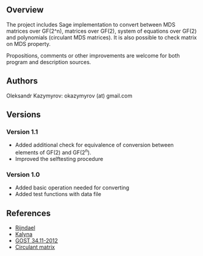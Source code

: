 ## Overview

The project includes Sage implementation to convert between MDS matrices over GF(2^n), matrices over  GF(2), system of equations over GF(2) and polynomials (circulant MDS matrices). It is also possible to check matrix on MDS property.

Propositions, comments or other improvements are welcome for both program and description sources.

## Authors

Oleksandr Kazymyrov: okazymyrov (at) gmail.com

## Versions

### Version 1.1

* Added additional check for equivalence of conversion between elements of GF(2) and GF(2<sup>n</sup>).
* Improved the selftesting procedure

### Version 1.0

* Added basic operation needed for converting
* Added test functions with data file

## References

* [Rijndael](http://csrc.nist.gov/archive/aes/rijndael/Rijndael-ammended.pdf)
* [Kalyna](http://www.sav.sk/journals/uploads/0317154006ogdr.pdf)
* [GOST 34.11-2012](https://www.tc26.ru/en/GOSTR3411-2012/ENG_GOST_R_3411-2012_v1.pdf)
* [Circulant matrix](http://en.wikipedia.org/wiki/Circulant_matrix)
